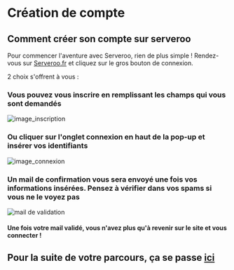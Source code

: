 # Création de compte

## Comment créer son compte sur serveroo
Pour commencer l'aventure avec Serveroo, rien de plus simple ! Rendez-vous sur [Serveroo.fr](https://serveroo.fr/home) et cliquez sur le gros bouton de connexion.

2 choix s'offrent à vous : 

### Vous pouvez vous inscrire en remplissant les champs qui vous sont demandés
![image_inscription](inscription.png)

### Ou cliquer sur l'onglet connexion en haut de la pop-up et insérer vos identifiants
![image_connexion](connexion.png)

### Un mail de confirmation vous sera envoyé une fois vos informations insérées. Pensez à vérifier dans vos spams si vous ne le voyez pas
![mail de validation](mail_validation.png)

#### Une fois votre mail validé, vous n'avez plus qu'à revenir sur le site et vous connecter !

## Pour la suite de votre parcours, ça se passe [ici](Selection-et-configuration-de-serveur.md)